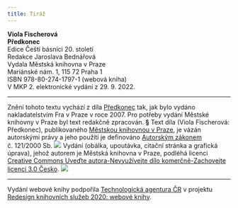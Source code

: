 ```yaml
---
title: Tiráž
---
```


**Viola Fischerová    
Předkonec**  
Edice Čeští básníci 20. století  
Redakce Jaroslava Bednářová  
Vydala Městská knihovna v Praze  
Mariánské nám. 1, 115 72 Praha 1  
ISBN 978-80-274-1797-1 (webová kniha)  
V MKP 2. elektronické vydání z 29. 9. 2022.

***

Znění tohoto textu vychází z díla [Předkonec](https://search.mlp.cz/cz/titul/predkonec/2610339/#/) tak, jak bylo vydáno nakladatelstvím Fra v Praze v roce 2007. Pro potřeby vydání Městské knihovny v Praze byl text redakčně zpracován.
**§**
Text díla (Viola Fischerová: Předkonec), publikovaného [Městskou knihovnou v Praze](https://www.mlp.cz/cz/), je vázán autorskými právy a jeho použití je definováno [Autorským zákonem](https://www.mkcr.cz/predpisy-zakonu-709.html) č. 121/2000 Sb.
![](../Images/image001.jpg)
Vydání (obálka, upoutávka, citační stránka a grafická úprava), jehož autorem je Městská knihovna v Praze, podléhá licenci [Creative Commons Uveďte autora-Nevyužívejte dílo komerčně-Zachovejte licenci 3.0 Česko](https://creativecommons.org/licenses/by-nc-sa/3.0/cz/).
![](../Images/image002.jpg)

***

Vydání webové knihy podpořila [Technologická agentura ČR](https://www.tacr.cz/) v projektu [Redesign knihovních služeb 2020: webové knihy](https://starfos.tacr.cz/cs/project/TL04000391).